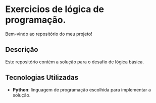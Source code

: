 # Exercicios de lógica de programação.

Bem-vindo ao repositório do meu projeto! 

## Descrição

Este repositório contém a solução para o desafio de lógica básica.  

## Tecnologias Utilizadas

- **Python**: linguagem de programação escolhida para implementar a solução.
  

